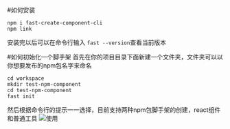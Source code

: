 #如何安装
```
npm i fast-create-component-cli
npm link
```

安装完以后可以在命令行输入 `fast --version`查看当前版本

#如何初始化一个脚手架
首先在你的项目目录下面新建一个文件夹，文件夹可以以你想要发布的npm包名字来命名
```
cd workspace
mkdir test-npm-component
cd test-npm-component
fast init
```
然后根据命令行的提示一一选择，目前支持两种npm包脚手架的创建，react组件和普通工具
![使用](use.gif)